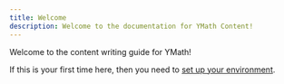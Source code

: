 ```yaml
---
title: Welcome
description: Welcome to the documentation for YMath Content!
---
```


Welcome to the content writing guide for YMath! 

If this is your first time here, then you need to [set up your environment](/readme).
